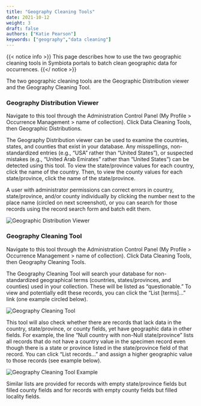```yaml
---
title: "Geography Cleaning Tools"
date: 2021-10-12
weight: 3
draft: false
authors: ["Katie Pearson"]
keywords: ["geography","data cleaning"]
---
```


{{< notice info >}}
  This page describes how to use the two geographic cleaning tools in Symbiota portals to batch clean geographic data for occurrences.
{{</ notice >}}

The two geographic cleaning tools are the Geographic Distribution viewer and the Geography Cleaning Tool.

### Geography Distribution Viewer

Navigate to this tool through the Administration Control Panel (My Profile > Occurrence Management > name of collection). Click Data Cleaning Tools, then Geographic Distributions.

The Geography Distribution viewer can be used to examine the countries, states, and counties that exist in your database. Any misspellings, non-standardized entries (e.g., “USA” rather than “United States”), or suspected mistakes (e.g., “United Arab Emirates” rather than “United States”) can be detected using this tool. To view the state/province values for each country, click the name of the country. Then, to view the county values for each state/province, click the name of the state/province.

A user with administrator permissions can correct errors in country, state/province, and/or county individually by clicking the number next to the place name (circled on next screenshot), or you can search for those records using the record search form and batch edit them.

![Geographic Distribution Viewer](/symbiota-docs/images/geographicdistribution.jpg)

### Geography Cleaning Tool

Navigate to this tool through the Administration Control Panel (My Profile > Occurrence Management > name of collection). Click Data Cleaning Tools, then Geography Cleaning Tools.

The Geography Cleaning Tool will search your database for non-standardized geographical terms (countries, states/provinces, and counties) used in your collection. These will be listed as “questionable.” To view and potentially edit these records, you can click the “List [terms]...” link (one example circled below).

![Geography Cleaning Tool](/symbiota-docs/images/geocleaningtool.jpg)

This tool will also check whether there are records that lack data in the country, state/province, or county fields, yet have geographic data in other fields. For example, the line “Null country with non-Null state/province” lists all records that do not have a country value in the specimen record even though there is a state or province listed in the state/province field of that record. You can click “List records...” and assign a higher geographic value to those records (see example below).

![Geography Cleaning Tool Example](/symbiota-docs/images/geocleaningexample.png)

Similar lists are provided for records with empty state/province fields but filled county fields and for records with empty county fields but filled locality fields.
